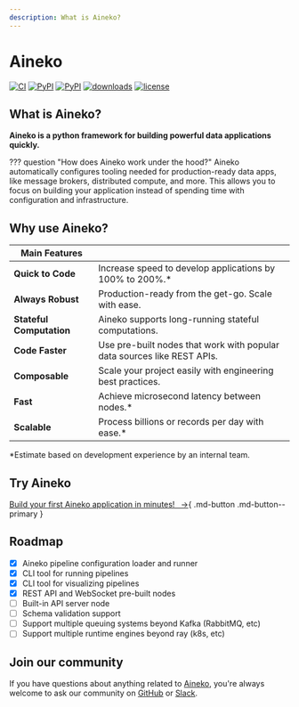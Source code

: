 ```yaml
---
description: What is Aineko?
---
```


# Aineko

[![CI](https://circleci.com/gh/aineko-dev/aineko/tree/develop.svg?style=svg)](https://app.circleci.com/pipelines/github/aineko-dev)
[![PyPI](https://img.shields.io/pypi/v/aineko.svg)](https://pypi.python.org/pypi/aineko)
[![PyPI](https://img.shields.io/pypi/pyversions/aineko)](https://pypi.python.org/pypi/aineko)
[![downloads](https://static.pepy.tech/badge/aineko/month)](https://pepy.tech/project/aineko)
[![license](https://img.shields.io/badge/License-Apache_2.0-blue.svg)](https://github.com/aineko-dev/aineko/blob/develop/LICENSE)


## What is Aineko?

**Aineko is a python framework for building powerful data applications quickly.**

??? question "How does Aineko work under the hood?"
    Aineko automatically configures tooling needed for production-ready data apps, like message brokers, distributed compute, and more. This allows you to focus on building your application instead of spending time with configuration and infrastructure.

## Why use Aineko?

| Main Features        | |
| ----------------- | --- |
| **Quick to Code** | Increase speed to develop applications by 100% to 200%.* |
| **Always Robust** | Production-ready from the get-go. Scale with ease. |
| **Stateful Computation** | Aineko supports long-running stateful computations. |
| **Code Faster** | Use pre-built nodes that work with popular data sources like REST APIs. |
| **Composable** | Scale your project easily with engineering best practices. |
| **Fast** | Achieve microsecond latency between nodes.* |
| **Scalable** | Process billions or records per day with ease.* |

*Estimate based on development experience by an internal team.

## Try Aineko

[Build your first Aineko application in minutes!&ensp; →](./quickstart.md){ .md-button .md-button--primary }

## Roadmap

- [x] Aineko pipeline configuration loader and runner
- [x] CLI tool for running pipelines
- [x] CLI tool for visualizing pipelines
- [x] REST API and WebSocket pre-built nodes
- [ ] Built-in API server node
- [ ] Schema validation support
- [ ] Support multiple queuing systems beyond Kafka (RabbitMQ, etc)
- [ ] Support multiple runtime engines beyond ray (k8s, etc)

## Join our community

If you have questions about anything related to [Aineko](https://www.aineko.dev/), you're always welcome to ask our community on [GitHub](https://github.com/aineko-dev) or [Slack](https://join.slack.com/t/aineko-dev/shared\_invite/zt-23yuq8mrl-uZavRQKGFltxLZLCqcQZaQ).
